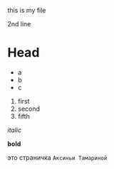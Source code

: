this is my file

2nd line

# Head

- a
- b
- c

1. first
2. second
5. fifth

*italic*

**bold**

это страничка `Аксиньи Тамариной`

